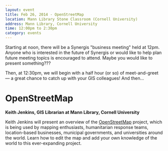 ```yaml
---
layout: event
title: Feb 26, 2014 - OpenStreetMap
location: Mann Library Stone Classroom (Cornell University)
address: Mann Library, Cornell University
time: 12:00pm to 2:30pm
category: events
---
```


Starting at noon, there will be a Synergis "business meeting" held at 12pm.  Anyone who is interested in the future of Synergis or would like to help plan future meeting topics is encouraged to attend.  Maybe you would like to present something???

Then, at 12:30pm, we will begin with a half hour (or so) of meet-and-greet — a great chance to catch up with your GIS colleagues!  And then...

# OpenStreetMap

**Keith Jenkins, GIS Librarian at Mann Library, Cornell University**

Keith Jenkins will present an overview of the [OpenStreetMap](http://openstreetmap.org/) project, which is being used by mapping enthusiasts, humanitarian response teams, location-based businesses, municipal governments, and universities around the world. Learn how to edit the map and add your own knowledge of the world to this ever-expanding project.

